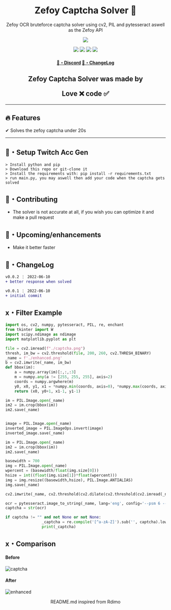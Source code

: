 <h1 align="center">
  Zefoy Captcha Solver 👻
</h1>

<p align="center">
  Zefoy OCR bruteforce captcha solver using cv2, PIL and pytesseract aswell as the Zefoy API
</p>

<p align="center"> 
  <kbd>
<img src="https://cdn.discordapp.com/attachments/956638416064376875/984798143755481118/3b459bc61bb8a51f74c0d3a80c3a7b1f1.jpg?size=4096"></img>
  </kbd>
</p>

<p align="center">
  <img src="https://img.shields.io/github/languages/top/xtekky/zefoy-captcha-solver?style=flat-square" </a>
  <img src="https://img.shields.io/github/last-commit/xtekky/zefoy-captcha-solver?style=flat-square" </a>
  <img src="https://img.shields.io/github/stars/xtekky/zefoy-captcha-solver?color=7F9DE0&label=Stars&style=flat-square" </a>
  <img src="https://img.shields.io/github/forks/xtekky/zefoy-captcha-solver?color=7F9DE0&label=Forks&style=flat-square" </a>
</p>

<h4 align="center">
  <a href="https://discord.gg/onlp">🌌・Discord</a>
  <a href="https://github.com/xtekky/zefoy-captcha-solver#changelog">📜・ChangeLog</a>
</h4>

<h2 align="center">
  Zefoy Captcha Solver was made by

Love ❌ code ✅

</h2>

---

## :fire: Features

✔ Solves the zefoy captcha under 20s

---

## 🚀・Setup Twitch Acc Gen

```sh-session
> Install python and pip
> Download this repo or git-clone it
> Install the requirements with: pip install -r requirements.txt
> run main.py, you may aswell then add your code when the captcha gets solved
```

## 🤝・Contributing

- The solver is not accurate at all, if you wish you can optimize it and make a pull request

## 🎉・Upcoming/enhancements

- Make it better faster


## 💭・ChangeLog

```diff
v0.0.2 ⋮ 2022-06-10
+ better response when solved

v0.0.1 ⋮ 2022-06-10
+ initial commit
```

## x・Filter Example
```python
import os, cv2, numpy, pytesseract, PIL, re, enchant
from tkinter import W
import scipy.ndimage as ndimage
import matplotlib.pyplot as plt

file = cv2.imread(f"./captcha.png")
thresh, im_bw = cv2.threshold(file, 200, 260, cv2.THRESH_BINARY)
_name = f'./enhanced.png'
b = cv2.imwrite(_name, im_bw)
def bbox(im):
    a = numpy.array(im)[:,:,:3]
    m = numpy.any(a != [255, 255, 255], axis=2)
    coords = numpy.argwhere(m)
    y0, x0, y1, x1 = *numpy.min(coords, axis=0), *numpy.max(coords, axis=0)
    return (x0, y0+1, x1-1, y1-1)

im = PIL.Image.open(_name)
im2 = im.crop(bbox(im))
im2.save(_name)


image = PIL.Image.open(_name)
inverted_image = PIL.ImageOps.invert(image)
inverted_image.save(_name)

im = PIL.Image.open(_name)
im2 = im.crop(bbox(im))
im2.save(_name)

basewidth = 700
img = PIL.Image.open(_name)
wpercent = (basewidth/float(img.size[0]))
hsize = int((float(img.size[1])*float(wpercent)))
img = img.resize((basewidth,hsize), PIL.Image.ANTIALIAS)
img.save(_name)

cv2.imwrite(_name, cv2.threshold(cv2.dilate(cv2.threshold(cv2.imread(_name), 115, 255, cv2.THRESH_BINARY_INV)[1], cv2.getStructuringElement(cv2.MORPH_RECT, (3,3)), iterations=1), 115, 255, cv2.THRESH_BINARY_INV)[1])

ocr = pytesseract.image_to_string(_name, lang='eng', config='--psm 6 --oem 3')
captcha = str(ocr)

if captcha != "" and not None or not None:
                _captcha = re.compile('[^a-zA-Z]').sub('', captcha).lower()
                print(_captcha)
```

## x・Comparison
#### Before
![captcha](https://user-images.githubusercontent.com/98614666/173166442-dab67c1b-6b90-49e3-a3df-85d69797c68b.png)
#### After
![enhanced](https://user-images.githubusercontent.com/98614666/173166447-82fd2154-e98d-41dc-ac49-0b6b1105da8a.png)



<p align="center">
  README.md inspired from Rdimo
</p>
